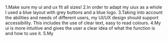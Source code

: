 1.Make sure my ui and ux fit all sizes!
2.In order to adapt my uiux as a whole I used a blue layout with grey buttons and a blue logo.
3.Taking into account the abilities and needs of different users, my UI/UX design should support accessibility. This includes the use of clear text, easy to read colours.
4.My ui is more intuitive and gives the user a clear idea of what the function is and how to use it.
5.My